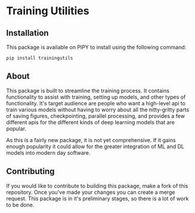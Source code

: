 # Training Utilities
## Installation
This package is available on PIPY to install using the following command:
```
pip install trainingutils
```

## About
This package is built to streamline the training process. It contains functionality to assist with training, setting up models, and other types of functionality. It's target audience are people who want a high-level api to train various models without having to worry about all the nitty-gritty parts of saving figures, checkpointing, parallel processing, and provides a few different apis for the different kinds of deep learning models that are popular.

As this is a fairly new package, it is not yet comprehensive. If it gains enough popularity it could allow for the greater integration of ML and DL models into modern day software.

## Contributing
If you would like to contribute to building this package, make a fork of this repository. Once you've made your changes you can create a merge request. This package is in it's preliminary stages, so there is a lot of work to be done.